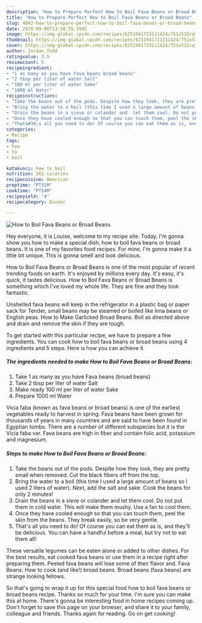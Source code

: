 ```yaml
---
description: "How to Prepare Perfect How to Boil Fava Beans or Broad Beans"
title: "How to Prepare Perfect How to Boil Fava Beans or Broad Beans"
slug: 4842-how-to-prepare-perfect-how-to-boil-fava-beans-or-broad-beans
date: 2020-09-06T13:58:55.594Z
image: https://img-global.cpcdn.com/recipes/6251941723111424/751x532cq70/how-to-boil-fava-beans-or-broad-beans-recipe-main-photo.jpg
thumbnail: https://img-global.cpcdn.com/recipes/6251941723111424/751x532cq70/how-to-boil-fava-beans-or-broad-beans-recipe-main-photo.jpg
cover: https://img-global.cpcdn.com/recipes/6251941723111424/751x532cq70/how-to-boil-fava-beans-or-broad-beans-recipe-main-photo.jpg
author: Jordan Todd
ratingvalue: 3.5
reviewcount: 5
recipeingredient:
- "1 as many as you have Fava beans broad beans"
- "2 tbsp per liter of water Salt"
- "100 ml per liter of water Sake"
- "1000 ml Water"
recipeinstructions:
- "Take the beans out of the pods. Despite how they look, they are pretty small when removed. Cut the black fibers off from the top."
- "Bring the water to a boil (this time I used a large amount of beans so I used 2 liters of water). Next, add the salt and sake. Cook the beans for only 2 minutes!"
- "Drain the beans in a sieve or colander and  let them cool. Do not put them in cold water. This will make them mushy. Use a fan to cool them."
- "Once they have cooled enough so that you can touch them, peel the skin from the beans. They break easily, so be very gentle."
- "That&#39;s all you need to do! Of course you can eat them as is, and they&#39;ll be delicious. You can have a handful before a meal, but try not to eat them all!"
categories:
- Recipe
tags:
- how
- to
- boil

katakunci: how to boil 
nutrition: 261 calories
recipecuisine: American
preptime: "PT32M"
cooktime: "PT54M"
recipeyield: "4"
recipecategory: Dinner

---
```



![How to Boil Fava Beans or Broad Beans](https://img-global.cpcdn.com/recipes/6251941723111424/751x532cq70/how-to-boil-fava-beans-or-broad-beans-recipe-main-photo.jpg)

Hey everyone, it is Louise, welcome to my recipe site. Today, I'm gonna show you how to make a special dish, how to boil fava beans or broad beans. It is one of my favorites food recipes. For mine, I'm gonna make it a little bit unique. This is gonna smell and look delicious.

How to Boil Fava Beans or Broad Beans is one of the most popular of recent trending foods on earth. It's enjoyed by millions every day. It's easy, it's quick, it tastes delicious. How to Boil Fava Beans or Broad Beans is something which I've loved my whole life. They are fine and they look fantastic.

Unshelled fava beans will keep in the refrigerator in a plastic bag or paper sack for Tender, small beans may be steamed or boiled like lima beans or English peas. How to Make Garlicked Broad Beans. Boil as directed above and drain and remove the skin if they are tough.


To get started with this particular recipe, we have to prepare a few ingredients. You can cook how to boil fava beans or broad beans using 4 ingredients and 5 steps. Here is how you can achieve it.

<!--inarticleads1-->

##### The ingredients needed to make How to Boil Fava Beans or Broad Beans:

1. Take 1 as many as you have Fava beans (broad beans)
1. Take 2 tbsp per liter of water Salt
1. Make ready 100 ml per liter of water Sake
1. Prepare 1000 ml Water


Vicia faba (known as fava beans or broad beans) is one of the earliest vegetables ready to harvest in spring. Fava beans have been grown for thousands of years in many countries and are said to have been found in Egyptian tombs. There are a number of different subspecies but it is the Vicia faba var. Fava beans are high in fiber and contain folic acid, potassium and magnesium. 

<!--inarticleads2-->

##### Steps to make How to Boil Fava Beans or Broad Beans:

1. Take the beans out of the pods. Despite how they look, they are pretty small when removed. Cut the black fibers off from the top.
1. Bring the water to a boil (this time I used a large amount of beans so I used 2 liters of water). Next, add the salt and sake. Cook the beans for only 2 minutes!
1. Drain the beans in a sieve or colander and  let them cool. Do not put them in cold water. This will make them mushy. Use a fan to cool them.
1. Once they have cooled enough so that you can touch them, peel the skin from the beans. They break easily, so be very gentle.
1. That&#39;s all you need to do! Of course you can eat them as is, and they&#39;ll be delicious. You can have a handful before a meal, but try not to eat them all!


These versatile legumes can be eaten alone or added to other dishes. For the best results, eat cooked fava beans or use them in a recipe right after preparing them. Peeled fava beans will lose some of their flavor and. Fava Beans: How to cook (and like!) broad beans. Broad beans (fava beans) are strange looking fellows. 

So that's going to wrap it up for this special food how to boil fava beans or broad beans recipe. Thanks so much for your time. I'm sure you can make this at home. There's gonna be interesting food in home recipes coming up. Don't forget to save this page on your browser, and share it to your family, colleague and friends. Thanks again for reading. Go on get cooking!
